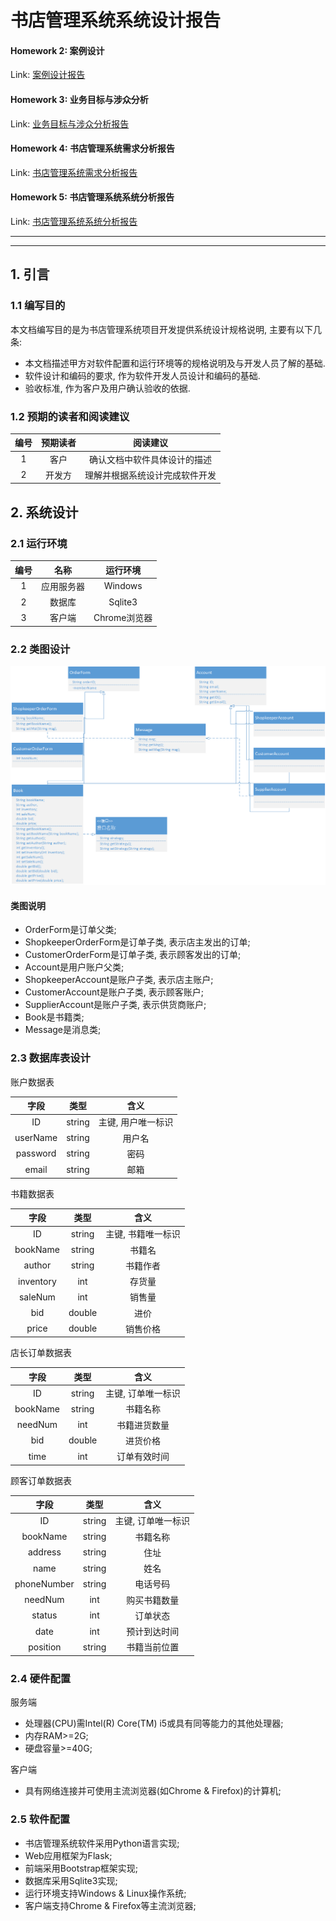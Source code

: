 
# 书店管理系统系统设计报告

#### Homework 2: 案例设计

Link: [案例设计报告](https://github.com/isph/OO/blob/master/Docs/%E5%9B%BE%E4%B9%A6%E9%A6%86%E7%AE%A1%E7%90%86%E7%B3%BB%E7%BB%9F%E9%9C%80%E6%B1%82%E5%88%86%E6%9E%90%E7%AC%AC1%E8%BD%AE.pdf)

#### Homework 3: 业务目标与涉众分析

Link: [业务目标与涉众分析报告](https://github.com/isph/OO/blob/master/Docs/%5B%E4%BD%9C%E4%B8%9A3%5D%E4%B9%A6%E5%BA%97%E7%AE%A1%E7%90%86%E7%B3%BB%E7%BB%9F%E6%B6%89%E4%BC%97%E5%88%86%E6%9E%90%E6%8A%A5%E5%91%8A.pdf)

#### Homework 4: 书店管理系统需求分析报告

Link: [书店管理系统需求分析报告](https://github.com/isph/OO/blob/master/Docs/%5B%E4%BD%9C%E4%B8%9A4%5D%E4%B9%A6%E5%BA%97%E7%AE%A1%E7%90%86%E7%B3%BB%E7%BB%9F%E9%9C%80%E6%B1%82%E5%88%86%E6%9E%90%E6%8A%A5%E5%91%8A.md)

#### Homework 5: 书店管理系统系统分析报告

Link: [书店管理系统系统分析报告](https://github.com/isph/OO/blob/master/Docs/%5B%E4%BD%9C%E4%B8%9A5%5D%E4%B9%A6%E5%BA%97%E7%AE%A1%E7%90%86%E7%B3%BB%E7%BB%9F%E7%B3%BB%E7%BB%9F%E5%88%86%E6%9E%90%E6%8A%A5%E5%91%8A.md)

***
***

## 1. 引言

### 1.1 编写目的

本文档编写目的是为书店管理系统项目开发提供系统设计规格说明, 主要有以下几条:

* 本文档描述甲方对软件配置和运行环境等的规格说明及与开发人员了解的基础.
* 软件设计和编码的要求, 作为软件开发人员设计和编码的基础.
* 验收标准, 作为客户及用户确认验收的依据.

### 1.2 预期的读者和阅读建议

|编号|预期读者|阅读建议|
|:----:|:----:|:----:|
|1|客户|确认文档中软件具体设计的描述|
|2|开发方|理解并根据系统设计完成软件开发|

## 2. 系统设计

### 2.1 运行环境

|编号|名称|运行环境|
|:----:|:----:|:----:|
|1|应用服务器|Windows|
|2|数据库|Sqlite3|
|3|客户端|Chrome浏览器|

### 2.2 类图设计

![系统设计类图](../Imgs/[作业6]书店管理系统系统设计报告/系统设计类图.png)

#### 类图说明

* OrderForm是订单父类;
* ShopkeeperOrderForm是订单子类, 表示店主发出的订单;
* CustomerOrderForm是订单子类, 表示顾客发出的订单;
* Account是用户账户父类;
* ShopkeeperAccount是账户子类, 表示店主账户;
* CustomerAccount是账户子类, 表示顾客账户;
* SupplierAccount是账户子类, 表示供货商账户;
* Book是书籍类;
* Message是消息类;

### 2.3 数据库表设计

账户数据表

|字段|类型|含义|
|:----:|:----:|:----:|
|ID|string|主键, 用户唯一标识|
|userName|string|用户名|
|password|string|密码|
|email|string|邮箱|

书籍数据表

|字段|类型|含义|
|:----:|:----:|:----:|
|ID|string|主键, 书籍唯一标识|
|bookName|string|书籍名|
|author|string|书籍作者|
|inventory|int|存货量|
|saleNum|int|销售量|
|bid|double|进价|
|price|double|销售价格|

店长订单数据表

|字段|类型|含义|
|:----:|:----:|:----:|
|ID|string|主键, 订单唯一标识|
|bookName|string|书籍名称|
|needNum|int|书籍进货数量|
|bid|double|进货价格|
|time|int|订单有效时间|

顾客订单数据表

|字段|类型|含义|
|:----:|:----:|:----:|
|ID|string|主键, 订单唯一标识|
|bookName|string|书籍名称|
|address|string|住址|
|name|string|姓名|
|phoneNumber|string|电话号码|
|needNum|int|购买书籍数量|
|status|int|订单状态|
|date|int|预计到达时间|
|position|string|书籍当前位置|

### 2.4 硬件配置

服务端

* 处理器(CPU)需Intel(R) Core(TM) i5或具有同等能力的其他处理器;
* 内存RAM>=2G;
* 硬盘容量>=40G;

客户端

* 具有网络连接并可使用主流浏览器(如Chrome & Firefox)的计算机;

### 2.5 软件配置

* 书店管理系统软件采用Python语言实现;
* Web应用框架为Flask;
* 前端采用Bootstrap框架实现;
* 数据库采用Sqlite3实现;
* 运行环境支持Windows & Linux操作系统;
* 客户端支持Chrome & Firefox等主流浏览器;